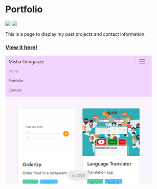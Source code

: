 # Portfolio

![](https://img.shields.io/badge/dynamic/json?color=blue&label=react&query=%24.dependencies.react&url=https%3A%2F%2Fraw.githubusercontent.com%2Fmgrinx%2Fportfolio-react%2Fmaster%2Fpackage.json)
![](https://img.shields.io/badge/dynamic/json?color=blue&label=bootstrap&query=%24.dependencies.bootstrap&url=https%3A%2F%2Fraw.githubusercontent.com%2Fmgrinx%2Fportfolio-react%2Fmaster%2Fpackage.json)


This is a page to display my past projects and contact information.
### [View it here!](https://mgrinx.herokuapp.com)

![Screenshot](Screenshot.png)